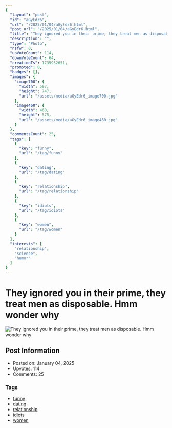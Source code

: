```yaml
---
{
  "layout": "post",
  "id": "aGyEdr6",
  "url": "/2025/01/04/aGyEdr6.html",
  "post_url": "/2025/01/04/aGyEdr6.html",
  "title": "They ignored you in their prime, they treat men as disposable. Hmm wonder why",
  "description": "",
  "type": "Photo",
  "nsfw": 0,
  "upVoteCount": 114,
  "downVoteCount": 64,
  "creationTs": 1735932651,
  "promoted": 0,
  "badges": [],
  "images": {
    "image700": {
      "width": 597,
      "height": 747,
      "url": "/assets/media/aGyEdr6_image700.jpg"
    },
    "image460": {
      "width": 460,
      "height": 575,
      "url": "/assets/media/aGyEdr6_image460.jpg"
    }
  },
  "commentsCount": 25,
  "tags": [
    {
      "key": "funny",
      "url": "/tag/funny"
    },
    {
      "key": "dating",
      "url": "/tag/dating"
    },
    {
      "key": "relationship",
      "url": "/tag/relationship"
    },
    {
      "key": "idiots",
      "url": "/tag/idiots"
    },
    {
      "key": "women",
      "url": "/tag/women"
    }
  ],
  "interests": [
    "relationship",
    "science",
    "humor"
  ]
}
---
```


# They ignored you in their prime, they treat men as disposable. Hmm wonder why

![They ignored you in their prime, they treat men as disposable. Hmm wonder why](/assets/media/aGyEdr6_image700.jpg)

## Post Information

- Posted on: January 04, 2025
- Upvotes: 114
- Comments: 25

### Tags

- [funny](/tag/funny)
- [dating](/tag/dating)
- [relationship](/tag/relationship)
- [idiots](/tag/idiots)
- [women](/tag/women)
